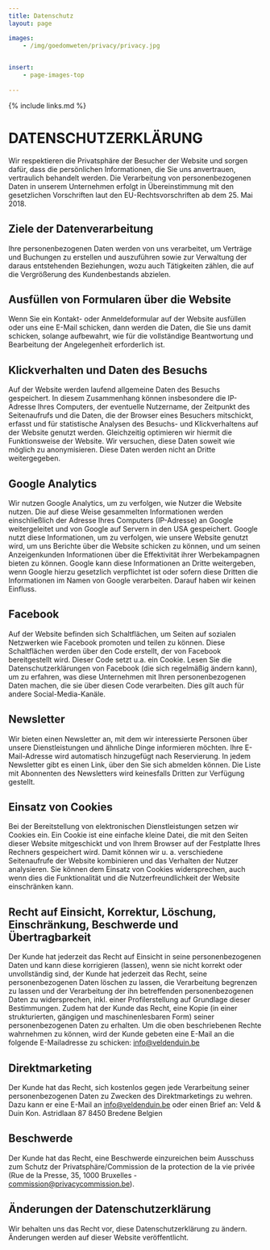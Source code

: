 ```yaml
---
title: Datenschutz
layout: page

images:
    - /img/goedomweten/privacy/privacy.jpg
    

insert:
    - page-images-top
    
---
```


{% include links.md %}

# DATENSCHUTZERKLÄRUNG

Wir respektieren die Privatsphäre der Besucher der Website und sorgen dafür, dass die persönlichen Informationen, die Sie uns anvertrauen, vertraulich behandelt werden. Die Verarbeitung von personenbezogenen Daten in unserem Unternehmen erfolgt in Übereinstimmung mit den gesetzlichen Vorschriften laut den EU-Rechtsvorschriften ab dem 25. Mai 2018.


## Ziele der Datenverarbeitung
Ihre personenbezogenen Daten werden von uns verarbeitet, um Verträge und Buchungen zu erstellen und auszuführen sowie zur Verwaltung der daraus entstehenden Beziehungen, wozu auch Tätigkeiten zählen, die auf die Vergrößerung des Kundenbestands abzielen. 

## Ausfüllen von Formularen über die Website
Wenn Sie ein Kontakt- oder Anmeldeformular auf der Website ausfüllen oder uns eine E-Mail schicken, dann werden die Daten, die Sie uns damit schicken, solange aufbewahrt, wie für die vollständige Beantwortung und Bearbeitung der Angelegenheit erforderlich ist. 

## Klickverhalten und Daten des Besuchs
Auf der Website werden laufend allgemeine Daten des Besuchs gespeichert. In diesem Zusammenhang können insbesondere die IP-Adresse Ihres Computers, der eventuelle Nutzername, der Zeitpunkt des Seitenaufrufs und die Daten, die der Browser eines Besuchers mitschickt, erfasst und für statistische Analysen des Besuchs- und Klickverhaltens auf der Website genutzt werden. Gleichzeitig optimieren wir hiermit die Funktionsweise der Website. Wir versuchen, diese Daten soweit wie möglich zu anonymisieren. Diese Daten werden nicht an Dritte weitergegeben.

## Google Analytics
Wir nutzen Google Analytics, um zu verfolgen, wie Nutzer die Website nutzen. Die auf diese Weise gesammelten Informationen werden einschließlich der Adresse Ihres Computers (IP-Adresse) an Google weitergeleitet und von Google auf Servern in den USA gespeichert. Google nutzt diese Informationen, um zu verfolgen, wie unsere Website genutzt wird, um uns Berichte über die Website schicken zu können, und um seinen Anzeigenkunden Informationen über die Effektivität ihrer Werbekampagnen bieten zu können. Google kann diese Informationen an Dritte weitergeben, wenn Google hierzu gesetzlich verpflichtet ist oder sofern diese Dritten die Informationen im Namen von Google verarbeiten. Darauf haben wir keinen Einfluss.

## Facebook
Auf der Website befinden sich Schaltflächen, um Seiten auf sozialen Netzwerken wie Facebook promoten und teilen zu können. Diese Schaltflächen werden über den Code erstellt, der von Facebook bereitgestellt wird. Dieser Code setzt u.a. ein Cookie.
Lesen Sie die Datenschutzerklärungen von Facebook (die sich regelmäßig ändern kann), um zu erfahren, was diese Unternehmen mit Ihren personenbezogenen Daten machen, die sie über diesen Code verarbeiten.
Dies gilt auch für andere Social-Media-Kanäle.

## Newsletter
Wir bieten einen Newsletter an, mit dem wir interessierte Personen über unsere Dienstleistungen und ähnliche Dinge informieren möchten. Ihre E-Mail-Adresse wird automatisch hinzugefügt nach Reservierung. In jedem Newsletter gibt es einen Link, über den Sie sich abmelden können. Die Liste mit Abonnenten des Newsletters wird keinesfalls Dritten zur Verfügung gestellt.

## Einsatz von Cookies
Bei der Bereitstellung von elektronischen Dienstleistungen setzen wir Cookies ein. Ein Cookie ist eine einfache kleine Datei, die mit den Seiten dieser Website mitgeschickt und von Ihrem Browser auf der Festplatte Ihres Rechners gespeichert wird. Damit können wir u. a. verschiedene Seitenaufrufe der Website kombinieren und das Verhalten der Nutzer analysieren. Sie können dem Einsatz von Cookies widersprechen, auch wenn dies die Funktionalität und die Nutzerfreundlichkeit der Website einschränken kann.

## Recht auf Einsicht, Korrektur, Löschung, Einschränkung, Beschwerde und Übertragbarkeit
Der Kunde hat jederzeit das Recht auf Einsicht in seine personenbezogenen Daten und kann diese korrigieren (lassen), wenn sie nicht korrekt oder unvollständig sind, der Kunde hat jederzeit das Recht, seine personenbezogenen Daten löschen zu lassen, die Verarbeitung begrenzen zu lassen und der Verarbeitung der ihn betreffenden personenbezogenen Daten zu widersprechen, inkl. einer Profilerstellung auf Grundlage dieser Bestimmungen.
Zudem hat der Kunde das Recht, eine Kopie (in einer strukturierten, gängigen und maschinenlesbaren Form) seiner personenbezogenen Daten zu erhalten.
Um die oben beschriebenen Rechte wahrnehmen zu können, wird der Kunde gebeten eine E-Mail an die folgende E-Mailadresse zu schicken: info@veldenduin.be

## Direktmarketing
Der Kunde hat das Recht, sich kostenlos gegen jede Verarbeitung seiner personenbezogenen Daten zu Zwecken des Direktmarketings zu wehren. Dazu kann er eine E-Mail an info@veldenduin.be oder einen Brief an:
Veld & Duin
Kon. Astridlaan 87
8450 Bredene
Belgien

## Beschwerde
Der Kunde hat das Recht, eine Beschwerde einzureichen beim Ausschuss zum Schutz der Privatsphäre/Commission de la protection de la vie privée (Rue de la Presse, 35, 1000 Bruxelles - commission@privacycommission.be).

## Änderungen der Datenschutzerklärung
Wir behalten uns das Recht vor, diese Datenschutzerklärung zu ändern. Änderungen werden auf dieser Website veröffentlicht.


